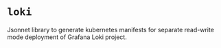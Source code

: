 # `loki`

Jsonnet library to generate kubernetes manifests for separate read-write mode deployment of Grafana Loki project.
